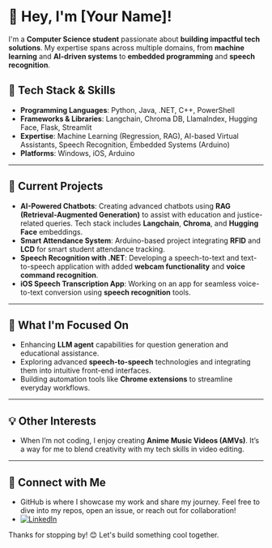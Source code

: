 # 👋 Hey, I'm [Your Name]!

I'm a **Computer Science student** passionate about **building impactful tech solutions**. My expertise spans across multiple domains, from **machine learning** and **AI-driven systems** to **embedded programming** and **speech recognition**.

## 🔧 Tech Stack & Skills
- **Programming Languages**: Python, Java, .NET, C++, PowerShell
- **Frameworks & Libraries**: Langchain, Chroma DB, LlamaIndex, Hugging Face, Flask, Streamlit
- **Expertise**: Machine Learning (Regression, RAG), AI-based Virtual Assistants, Speech Recognition, Embedded Systems (Arduino)
- **Platforms**: Windows, iOS, Arduino

---

## 🚀 Current Projects
- **AI-Powered Chatbots**: Creating advanced chatbots using **RAG (Retrieval-Augmented Generation)** to assist with education and justice-related queries. Tech stack includes **Langchain**, **Chroma**, and **Hugging Face** embeddings.
- **Smart Attendance System**: Arduino-based project integrating **RFID** and **LCD** for smart student attendance tracking.
- **Speech Recognition with .NET**: Developing a speech-to-text and text-to-speech application with added **webcam functionality** and **voice command recognition**.
- **iOS Speech Transcription App**: Working on an app for seamless voice-to-text conversion using **speech recognition** tools.

---

## 🎯 What I'm Focused On
- Enhancing **LLM agent** capabilities for question generation and educational assistance.
- Exploring advanced **speech-to-speech** technologies and integrating them into intuitive front-end interfaces.
- Building automation tools like **Chrome extensions** to streamline everyday workflows.

---

## 💡 Other Interests
- When I’m not coding, I enjoy creating **Anime Music Videos (AMVs)**. It’s a way for me to blend creativity with my tech skills in video editing.

---

## 🔗 Connect with Me
- GitHub is where I showcase my work and share my journey. Feel free to dive into my repos, open an issue, or reach out for collaboration!
- [![LinkedIn](https://img.shields.io/badge/LinkedIn-blue?logo=linkedin&logoColor=white)](www.linkedin.com/in/saransh03/)


Thanks for stopping by! 😊 Let's build something cool together.
